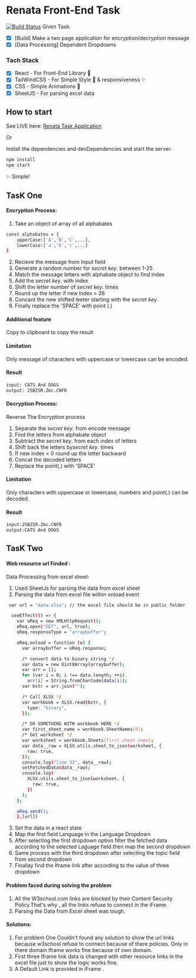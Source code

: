 # Renata Front-End Task

[![Build Status](https://travis-ci.org/joemccann/dillinger.svg?branch=master)](https://travis-ci.org/joemccann/dillinger)
Given Task:

- [x] [Build] Make a two page application for encryption/decryption message
- [x] [Data Processing] Dependent Dropdowns

### Tach Stack

- [x] React - For Front-End Library 🏡
- [x] TailWindCSS - For Simple Style 💄 & responsiveness ✨
- [x] CSS - Simple Animations 💫
- [x] SheetJS - For parsing excel data

## How to start

See LIVE here: [Renata Task Application](https://renata-frontend-task.netlify.app/)

Or

Install the dependencies and devDependencies and start the server.

```sh
npm install
npm start
```

✨ Simple!

## TasK One

#### Encryption Process:

1. Take an object of array of all alphabates

```sh
const alphabates = {
    upperCase:['A','B','C',...],
    lowerCase:['a','b','c',...]
}
```

2. Recieve the message from Input field
3. Generate a random number for _secret key_. between 1-25
4. Match the message letters with alphabate object to find index
5. Add the _secret key_. with index
6. Shift the letter number of _secret key_. times
7. Round up the letter if new index > 26
8. Concant the new shifted leeter starting with the _secret key_.
9. Finally replace the 'SPACE' with point (.)

#### Additional feature

Copy to clipboard to copy the result

#### Limitation

Only message of characters with uppercase or lowercase can be encoded.

#### Result

```sh
input: CATS And DOGS
output: 25BZSR.Zmc.CNFR
```

#### Decryption Process:

Reverse The Encryption process

1. Separate the _secret key_. from encode message
2. Find the letters from alphabate object
3. Subtract the _secret key_. from each index of letters
4. Shift back the letters by*secret key*. times
5. If new index < 0 round up the letter backward
6. Concat the decoded letters
7. Replace the point(.) with 'SPACE'

#### Limitation

Only characters with uppercase or lowercase, numbers and point(.) can be decoded.

#### Result

```sh
input:25BZSR.Zmc.CNFR
output:CATS And DOGS
```

## TasK Two

#### Web resource url Finded :

Data Processing from excel sheet:

1. Used SheetJs for parsing the data from excel sheet
2. Parsing the data from excel file within onload event

```sh
 var url = "data.xlsx"; // the excel file should be in public folder

  useEffect(() => {
    var oReq = new XMLHttpRequest();
    oReq.open("GET", url, true);
    oReq.responseType = "arraybuffer";

    oReq.onload = function (e) {
      var arraybuffer = oReq.response;

      /* convert data to binary string */
      var data = new Uint8Array(arraybuffer);
      var arr = [];
      for (var i = 0; i !== data.length; ++i)
        arr[i] = String.fromCharCode(data[i]);
      var bstr = arr.join("");

      /* Call XLSX */
      var workbook = XLSX.read(bstr, {
        type: "binary",
      });

      /* DO SOMETHING WITH workbook HERE */
      var first_sheet_name = workbook.SheetNames[0];
      /* Get worksheet */
      var worksheet = workbook.Sheets[first_sheet_name];
      var data__raw = XLSX.utils.sheet_to_json(worksheet, {
        raw: true,
      });
      console.log("line 33", data__raw);
      setFetchedData(data__raw);
      console.log(
        XLSX.utils.sheet_to_json(worksheet, {
          raw: true,
        })
      );
    };

    oReq.send();
    },[url])
```

3. Set the data in a react state
4. Map the first field Language in the Language Dropdown
5. After selecting the first dropdown option filter the fetched data according to the selected Laguage field.then map the second dropdown
6. Same process with the third dropdown after selecting the topic field from second dropdown
7. Finallay find the Iframe link after according to the value of three dropdown

#### Problem faced during solving the problem

1. All the W3school.com links are blocked by their Content Security Policy.That's why , all the links refuse to connect in the iFrame.
2. Parsing the Data from Excel sheet was tough.

#### Solutions:

1. For problem One Couldn't found any solution to show the url links because w3school refuse to connect because of there policies. Only in there domain Iframe works fine because of own domain.
2. First three Iframe link data is changed with other resource links in the excel file just to show the logic works fine.
3. A Default Link is provided in iFrame .
